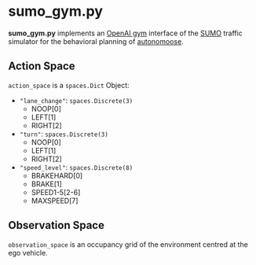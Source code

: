 # sumo_gym.py

**sumo_gym.py** implements an [OpenAI gym](https://github.com/openai/gym) interface of the [SUMO](http://sumo.dlr.de/wiki/Simulation_of_Urban_MObility_-_Wiki) traffic simulator for the behavioral planning of [autonomoose](http://www.autonomoose.net).

## Action Space
`action_space` is a `spaces.Dict` Object:
* `"lane_change"`: `spaces.Discrete(3)`
  * NOOP[0]
  * LEFT[1]
  * RIGHT[2]
* `"turn"`: `spaces.Discrete(3)`
  * NOOP[0]
  * LEFT[1]
  * RIGHT[2]
* `"speed_level"`: `spaces.Discrete(8)` 
  * BRAKEHARD[0]
  * BRAKE[1]
  * SPEED1-5[2-6]
  * MAXSPEED[7]

## Observation Space
`observation_space` is an occupancy grid of the environment centred at the ego vehicle.